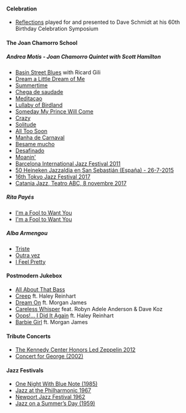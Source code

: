 #### Celebration
- [Reflections](https://youtu.be/xW_D5HHkJnI) played for and presented to Dave Schmidt at his 60th Birthday Celebration Symposium

#### The Joan Chamorro School
##### Andrea Motis - Joan Chamorro Quintet with Scott Hamilton
- [Basin Street Blues](https://youtu.be/YmKQOqUgFIM) with Ricard Gili
- [Dream a Little Dream of Me](https://youtu.be/aFEhKu286RY)
- [Summertime](https://youtu.be/UxIPVAPRBi4)
- [Chega de saudade](https://youtu.be/2wp0XCub3ew)
- [Meditaçao](https://youtu.be/mN5iLTA_tkA)
- [Lullaby of Birdland](https://youtu.be/N7ta17oBv2w)
- [Someday My Prince Will Come](https://youtu.be/HSCaGOvbPL4)
- [Crazy](https://youtu.be/O00B76tfK7U)
- [Solitude](https://youtu.be/gAyb-nDit5w)
- [All Too Soon](https://youtu.be/2LYINPAqZn0)
- [Manha de Carnaval](https://youtu.be/eugPfAfqKmM)
- [Besame mucho](https://youtu.be/It-t0YI0RyI)
- [Desafinado](https://youtu.be/h0BKwVJI8So)
- [Moanin'](https://youtu.be/BIKhOEV_Gx0)
- [Barcelona International Jazz Festival 2011](https://youtu.be/Vunw1SurRVc)
- [50 Heineken Jazzaldia en San Sebastián (España) - 26-7-2015](https://youtu.be/ii8yclVoUQM)
- [16th Tokyo Jazz Festival 2017](https://youtu.be/Jd09uTs0cbM)
- [Catania Jazz, Teatro ABC, 8 novembre 2017](https://youtu.be/_WSowCJW9yw)

##### Rita Payés
- [I'm a Fool to Want You](https://youtu.be/Mdfd5ye7ry4)
- [I'm a Fool to Want You](https://youtu.be/UbZRjrTetIM)

##### Alba Armengou
- [Triste](https://youtu.be/6knZkdvaNxs)
- [Outra vez](https://youtu.be/t_lLjycLWVo)
- [I Feel Pretty](https://youtu.be/kP_z6NFJXBU)

#### Postmodern Jukebox
- [All About That Bass](https://youtu.be/aLnZ1NQm2uk)
- [Creep](https://youtu.be/m3lF2qEA2cw) ft. Haley Reinhart
- [Dream On](https://youtu.be/Yq4KA0mUnC8) ft. Morgan James
- [Careless Whisper](https://youtu.be/lVXziMFEqX0) feat. Robyn Adele Anderson & Dave Koz
- [Oops!... I Did It Again](https://youtu.be/g_HN50TLuaI) ft. Haley Reinhart
- [Barbie Girl](https://youtu.be/4ReSV3CCRzg) ft. Morgan James

#### Tribute Concerts
- [The Kennedy Center Honors Led Zeppelin 2012](https://youtu.be/ra-itTKnFaw)
- [Concert for George (2002)](https://www.youtube.com/playlist?list=PLMhclBAaZsHbQNqLd-tWyAjeR9UJGEYHx)

#### Jazz Festivals
- [One Night With Blue Note (1985)](https://youtu.be/G6kAmdzfvC8)
- [Jazz at the Philharmonic 1967](https://youtu.be/k-WwhDh894g)
- [Newport Jazz Festival 1962](https://youtu.be/ZUB72NfTQLM)
- [Jazz on a Summer’s Day (1959)](https://youtu.be/Htwe0NBjq4c)
